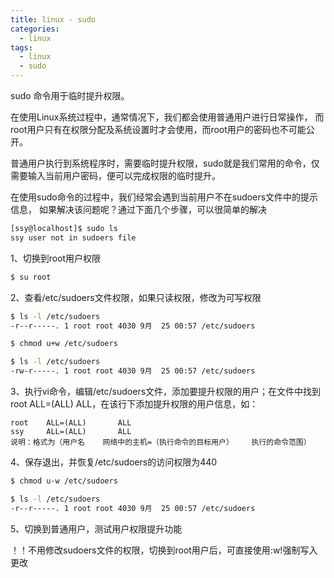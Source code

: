 ```yaml
---
title: linux - sudo
categories:
  - linux
tags:
  - linux
  - sudo
---
```


sudo 命令用于临时提升权限。

<!--more-->

在使用Linux系统过程中，通常情况下，我们都会使用普通用户进行日常操作， 而root用户只有在权限分配及系统设置时才会使用，而root用户的密码也不可能公开。

普通用户执行到系统程序时，需要临时提升权限，sudo就是我们常用的命令，仅需要输入当前用户密码，便可以完成权限的临时提升。

在使用sudo命令的过程中，我们经常会遇到当前用户不在sudoers文件中的提示信息， 如果解决该问题呢？通过下面几个步骤，可以很简单的解决

```bash
[ssy@localhost]$ sudo ls
ssy user not in sudoers file
```

1、切换到root用户权限

```bash
$ su root
```

2、查看/etc/sudoers文件权限，如果只读权限，修改为可写权限

```bash
$ ls -l /etc/sudoers
-r--r-----. 1 root root 4030 9月  25 00:57 /etc/sudoers

$ chmod u+w /etc/sudoers

$ ls -l /etc/sudoers
-rw-r-----. 1 root root 4030 9月  25 00:57 /etc/sudoers
```

3、执行vi命令，编辑/etc/sudoers文件，添加要提升权限的用户；在文件中找到root  ALL=(ALL) ALL，在该行下添加提升权限的用户信息，如：

    root    ALL=(ALL)       ALL
    ssy     ALL=(ALL)       ALL
    说明：格式为（用户名    网络中的主机=（执行命令的目标用户）    执行的命令范围）

4、保存退出，并恢复/etc/sudoers的访问权限为440

```bash
$ chmod u-w /etc/sudoers

$ ls -l /etc/sudoers
-r--r-----. 1 root root 4030 9月  25 00:57 /etc/sudoers
```

5、切换到普通用户，测试用户权限提升功能

！！不用修改sudoers文件的权限，切换到root用户后，可直接使用:w!强制写入更改


